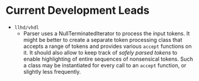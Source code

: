 # Current Development Leads

- `llhd/vhdl`
	- Parser uses a NullTerminatedIterator to process the input tokens. It might
	  be better to create a separate token processing class that accepts a range
	  of tokens and provides various `accept` functions on it. It should also
	  allow to keep track of *safely parsed tokens* to enable highlighting of
	  entire sequences of nonsensical tokens. Such a class may be instantiated
	  for every call to an `accept` function, or slightly less frequently.

